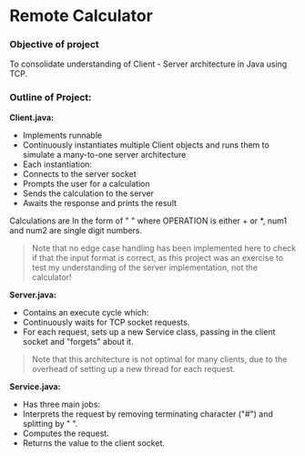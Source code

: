 # Remote Calculator

### Objective of project

To consolidate understanding of Client - Server architecture in Java using TCP.

### Outline of Project:

**Client.java:**
- Implements runnable
- Continuously instantiates multiple Client objects and runs them to simulate a many-to-one server architecture
- Each instantiation:
-   Connects to the server socket
-   Prompts the user for a calculation
-   Sends the calculation to the server
-   Awaits the response and prints the result

Calculations are In the form of "<OPERATION> <num1> <num2>" where OPERATION is either + or *, num1 and num2 are single digit numbers.
> Note that no edge case handling has been implemented here to check if that the input format is correct, as this project was an exercise to test my understanding of the server implementation, not the calculator!

**Server.java:**
- Contains an execute cycle which:
-   Continuously waits for TCP socket requests.
-   For each request, sets up a new Service class, passing in the client socket and "forgets" about it.

> Note that this architecture is not optimal for many clients, due to the overhead of setting up a new thread for each request.

**Service.java:**
- Has three main jobs:
-   Interprets the request by removing terminating character ("#") and splitting by " ".
-   Computes the request.
-   Returns the value to the client socket.
